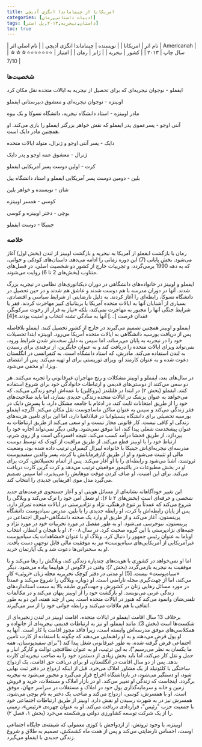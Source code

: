 ```yaml
---
title: امریکانا از چیماماندا انگزی آدیچی
categories: [ادبیات داستانی,رمان]
tags: [داستان,نیجریه,۲۰۱۳,پل استر]
toc: true
---
```


| نام اثر | امریکانا |
| نویسنده | چیماماندا انگزی آدیچی |
| نام اصلی اثر | Americanah  |
| سال چاپ | ۲۰۱۳  |
| کشور | نیجریه  |
| ژانر | رمان   |
| امتیاز | ⭐⭐⭐⭐⭐⭐⭐☆☆☆ 7/10  |

### شخصیت‌ها

ایفملو - نوجوان نیجریه‌ای که برای تحصیل از نیجریه به ایالات متحده نقل مکان کرد

اوبینزه - نوجوان نیجریه‌ای و معشوق دبیرستانی ایفملو

مادر اوبینزه - استاد دانشگاه نیجریه، دانشگاه نسوکا و یک بیوه

آنتی اوجو - پسرعموی پدر ایفملو که نقش خواهر بزرگتر ایفملو را بازی می‌کند. او همچنین مادر دایک است.

دایک - پسر آنتی اوجو و ژنرال، متولد ایالات متحده

ژنرال - معشوق عمه اوجو و پدر دایک

کرت - اولین دوست پسر آمریکایی ایفملو

بلین - دومین دوست پسر آمریکایی ایفملو و استاد دانشگاه ییل

شان - نویسنده و خواهر بلین

کوسی - همسر اوبینزه

بوچی - دختر اوبینزه و کوسی

جینیکا - دوست ایفملو


### خلاصه

رمان با بازگشت ایفملو از آمریکا به نیجریه و بازگشت اوبینز از لندن (بخش اول) آغاز می‌شود. بخش پایانی (7) این دوره زمانی را ادامه می‌دهد. داستان‌های کودکی و جوانی، که به دهه 1990 برمی‌گردد، و تجربیات خارج از کشور دو شخصیت اصلی، در فصل‌های متناوب (بخش‌های 2 تا 6) روایت می‌شوند.

ایفملو و اوبینز در خانواده‌های دانشگاهی در دوران دیکتاتوری‌های نظامی در نیجریه بزرگ شدند. آنها در دوران مدرسه با هم دوست شدند و عاشق هم شدند و در حین تحصیل در دانشگاه نسوکا، رابطه‌ای را آغاز کردند. به دلیل نارضایتی از شرایط سیاسی و اقتصادی، بسیاری از آشنایان آنها به ایالات متحده آمریکا یا بریتانیای کبیر مهاجرت کردند. فقر یا شرایط جنگی آنها را مجبور به مهاجرت نمی‌کند، بلکه «نیاز به فرار از رخوت سرکوبگر، فقدان فرصت [...] آنها به سادگی تشنه انتخاب و امنیت بودند.»[4]

ایفملو و اوبینز همچنین تصمیم می‌گیرند در خارج از کشور تحصیل کنند. ایفملو بلافاصله پس از دریافت بورسیه دانشگاهی به ایالات متحده آمریکا می‌رود. اوبینزه ابتدا تحصیلات خود را در نیجریه به پایان می‌رساند، اما سپس به دلیل سخت‌تر شدن شرایط ورود، نمی‌تواند ویزای ایالات متحده را دریافت کند و به عنوان جایگزین، از ترفندی برای رسیدن به لندن استفاده می‌کند. مادرش، که استاد دانشگاه است، به کنفرانسی در انگلستان دعوت شده و به عنوان کارمند او، ویزای توریستی برای او تهیه می‌کند. پس از انقضای ویزا، او مخفی می‌شود.

در سال‌های بعد، ایفملو و اوبینز مشکلات و رنج مهاجران غیرقانونی را تجربه می‌کنند. هر دو سعی می‌کنند از دوستی‌های قدیمی و ارتباطات خانوادگی خود برای شروع استفاده کنند. ایفملو (بخش ۲) در ابتدا در فلتلندز (بروکلین) با عمه‌اش اوجو زندگی می‌کند، که می‌خواهد به عنوان پزشک در ایالات متحده زندگی جدیدی بسازد، اما باید صلاحیت‌های خود را از طریق امتحانات ثابت کند، در ادغام با جامعه مشکل دارد، با پسرش دایک در فقر زندگی می‌کند و سپس به عنوان ساکن ماساچوست نقل مکان می‌کند. اگرچه ایفملو بورسیه تحصیلی برای دانشگاه پنسیلوانیا در فیلادلفیا دارد، اما این برای تأمین هزینه‌های زندگی او کافی نیست. کار قانونی مجاز نیست و او سعی می‌کند از طریق ارتباطات به عنوان پیشخدمت شغلی پیدا کند، اما موفق نمی‌شود. وقتی دیگر نمی‌تواند اجاره خود را بپردازد، از طریق فحشا درآمد کسب می‌کند. نتیجه افسردگی است و از روی شرم، ارتباط خود را با اوبینز قطع می‌کند. از طریق مراقبت از کودک که توسط دوست مدرسه‌ای نیجریه‌ای‌اش جینیکا با خانواده لیبرال کیمبرلی ترتیب داده شده بود، وضعیت مالی او تثبیت می‌شود و او از طریق کارفرمایانش با کرت، پسر والدین سفیدپوست ثروتمند، آشنا می‌شود و رابطه‌ای را با او آغاز می‌کند. پس از اتمام تحصیلاتش، کرت برای او در بخش مطبوعات در بالتیمور موقعیتی ترتیب می‌دهد و کرت گرین کارت دریافت می‌کند. برای این امنیت، او صاف کردن موقت موهایش را می‌پذیرد، اما سپس تصمیم می‌گیرد مدل موی آفریقایی جدیدی را انتخاب کند.

این تغییر خودآگاهانه نشانه‌ای از مسائل هویتی او و آغاز جستجوی فرصت‌های جدید شخصی و حرفه‌ای است (بخش‌های ۴ تا ۶): او شغل امن خود را ترک می‌کند و وبلاگی را شروع می‌کند که عمدتاً بر تنوع فرهنگی، نژاد و نژادپرستی در ایالات متحده تمرکز دارد. پس از پایان رابطه‌اش با کرت، او رابطه جدیدی را با بلین، مدرس سیاه‌پوست دانشگاه پرینستون، آغاز می‌کند و از طریق او وارد یک صحنه دانشگاهی-لیبرال اجتماعی در پرینستون، نیوجرسی می‌شود. او به طور مفصل در مورد تجربیات خود در مورد نژاد و جنبه‌های نژادپرستی با این گروه صحبت کرد. در سال ۲۰۰۸، او با هیجان و انتظار، انتخاب اوباما به عنوان رئیس جمهور را دنبال کرد. وبلاگ او با عنوان «مشاهدات یک سیاه‌پوست غیرآمریکایی از آمریکایی‌های سیاه‌پوست» نیز به موفقیت مالی قابل توجهی دست یافت. او به سخنرانی‌ها دعوت شد و یک آپارتمان خرید.

اما او نمی‌خواهد در کشوری با هویت‌های چندپاره زندگی کند، وبلاگش را رها می‌کند و با موفقیت به نیجریه بازمی‌گردد (بخش 7): وقتی در لاگوس از هواپیما پیاده می‌شود، دیگر «سیاه‌پوست» نیست. [5] او مدتی در دفتر کوچک تحریریه مجله زنان «زوئی» کار می‌کند، اما از جهت‌گیری مجله ناراضی است. او دوباره وبلاگی را شروع می‌کند و عمدتاً در مورد مسائل رهایی زنان در کشورش و جهت‌گیری طبقه بالا به سمت استانداردهای زندگی غربی می‌نویسد. او بازگشت خود را از اوبینز پنهان می‌کند و در مکالمات تلفنی‌شان وانمود می‌کند که هنوز در ایالات متحده است. پس از چند هفته، این دو به طور اتفاقی با هم ملاقات می‌کنند و رابطه جوانی خود را از سر می‌گیرند.


برخلاف 13 سال اقامت ایفملو در ایالات متحده، اقامت اوبینز در لندن زنجیره‌ای از شکست‌ها است (بخش 3): مانند ایفملو، او نیز به ارتباطات قدیمی نیجریه‌ای از خانواده و همکلاسی‌های موفق مدرسه‌اش وابسته است، زیرا فاقد مجوز اقامت یا کار است. آنها به او پول قرض می‌دهند و به او راهنمایی می‌دهند که چگونه با استفاده از کارت تأمین اجتماعی قرض گرفته شده، به طور غیرقانونی شغل پیدا کند ("برای سفیدپوستان، همه ما یکسان به نظر می‌رسیم"). به این ترتیب، او به عنوان نظافتچی توالت و کارگر انبار و حمل و نقل کار می‌کند، اما باید بخش زیادی از دستمزد خود را به صاحب نیجریه‌ای کارت بدهد. پس از دو سال اقامت در انگلستان، او برای دریافت حق اقامت، یک ازدواج ساختگی با کلئوتیلد از یک مشاور املاک می‌خرد. قبل از اینکه ازدواج در دفتر ثبت نهایی شود، او دستگیر می‌شود، در بازداشتگاه اخراج قرار می‌گیرد و مجبور می‌شود به نیجریه برگردد. اینجاست که زندگی او تغییر می‌کند. او در بازار املاک و مستغلات، خرید و فروش زمین و خانه و سرمایه‌گذاری پول خود در املاک و مستغلات در سراسر جهان، موفق است. او با همسرش، کوسی، ازدواج می‌کند و صاحب یک دختر به نام بوچی می‌شود. همسرش نیز در به شهرت رسیدن او نقش دارد. اوبینز از طریق ارتباطات اجتماعی خود با جمعیت حزب "رئیس"، قراردادی دریافت می‌کند. او به عنوان چهره‌ی «رئیس»، زمینی را از یک شرکت توسعه کشاورزی دولتی ورشکسته می‌خرد (بخش ۱، فصل ۲).

اوبینزه، با وجود ثروتش، از ازدواجش با کوزیِ معمولی که شیفته‌ی جایگاه اجتماعی اوست، احساس نارضایتی می‌کند و پس از هفت ماه کشمکش، تصمیم به طلاق و شروع زندگی جدیدی با ایفملو می‌گیرد.
